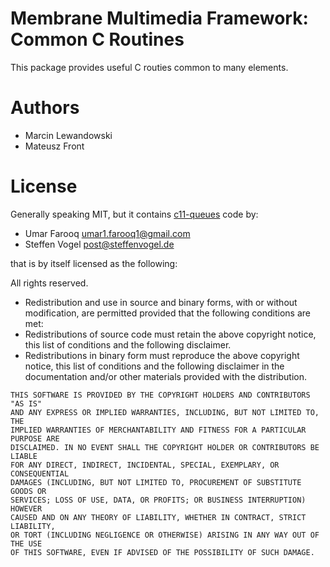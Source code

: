# Membrane Multimedia Framework: Common C Routines

This package provides useful C routies common to many elements.

# Authors

- Marcin Lewandowski
- Mateusz Front

# License

Generally speaking MIT, but it contains
[c11-queues](https://github.com/membraneframework/c11-queues) code by:

- Umar Farooq	<umar1.farooq1@gmail.com>
- Steffen Vogel <post@steffenvogel.de>

that is by itself licensed as the following:

All rights reserved.

 - Redistribution and use in source and binary forms, with or without
   modification, are permitted provided that the following conditions are met:
 - Redistributions of source code must retain the above copyright notice,
   this list of conditions and the following disclaimer.
 - Redistributions in binary form must reproduce the above copyright notice,
   this list of conditions and the following disclaimer in the documentation
   and/or other materials provided with the distribution.

```
THIS SOFTWARE IS PROVIDED BY THE COPYRIGHT HOLDERS AND CONTRIBUTORS "AS IS"
AND ANY EXPRESS OR IMPLIED WARRANTIES, INCLUDING, BUT NOT LIMITED TO, THE
IMPLIED WARRANTIES OF MERCHANTABILITY AND FITNESS FOR A PARTICULAR PURPOSE ARE
DISCLAIMED. IN NO EVENT SHALL THE COPYRIGHT HOLDER OR CONTRIBUTORS BE LIABLE
FOR ANY DIRECT, INDIRECT, INCIDENTAL, SPECIAL, EXEMPLARY, OR CONSEQUENTIAL
DAMAGES (INCLUDING, BUT NOT LIMITED TO, PROCUREMENT OF SUBSTITUTE GOODS OR
SERVICES; LOSS OF USE, DATA, OR PROFITS; OR BUSINESS INTERRUPTION) HOWEVER
CAUSED AND ON ANY THEORY OF LIABILITY, WHETHER IN CONTRACT, STRICT LIABILITY,
OR TORT (INCLUDING NEGLIGENCE OR OTHERWISE) ARISING IN ANY WAY OUT OF THE USE
OF THIS SOFTWARE, EVEN IF ADVISED OF THE POSSIBILITY OF SUCH DAMAGE.
```
